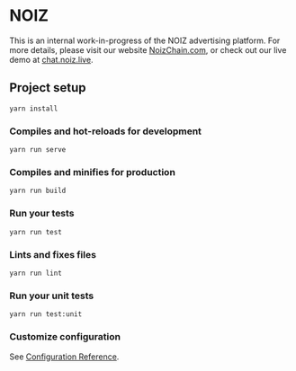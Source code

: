 # NOIZ

This is an internal work-in-progress of the NOIZ advertising platform. For more details, please visit our website [NoizChain.com](https://noizchain.com), or check out our live demo at [chat.noiz.live](https://chat.noiz.live).

## Project setup
```
yarn install
```

### Compiles and hot-reloads for development
```
yarn run serve
```

### Compiles and minifies for production
```
yarn run build
```

### Run your tests
```
yarn run test
```

### Lints and fixes files
```
yarn run lint
```

### Run your unit tests
```
yarn run test:unit
```

### Customize configuration
See [Configuration Reference](https://cli.vuejs.org/config/).
